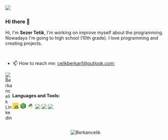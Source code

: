 ![](https://komarev.com/ghpvc/?username=your-github-username&color=green)

### Hi there 👋
Hi, I'm **Sezer Tetik**, I'm working on improve myself about the programming. Nowadays I'm going to high school (10th grade). I love programming and creating projects.

<br />

- 📫 How to reach me: celikberkan1@outlook.com;

<a href="https://www.linkedin.com/in/berkancelik/">
  <img align="left" alt="Berkancelik Linkedin" width="22px" src="https://raw.githubusercontent.com/peterthehan/peterthehan/master/assets/linkedin.svg" />
</a>


<br />
<br />
<br />

**Languages and Tools:**  

<code><img height="20" src="https://raw.githubusercontent.com/github/explore/80688e429a7d4ef2fca1e82350fe8e3517d3494d/topics/javascript/javascript.png"></code>
<code><img height="20" src="https://raw.githubusercontent.com/github/explore/80688e429a7d4ef2fca1e82350fe8e3517d3494d/topics/nodejs/nodejs.png"></code>
<code><img height="20" src="https://raw.githubusercontent.com/github/explore/80688e429a7d4ef2fca1e82350fe8e3517d3494d/topics/python/python.png"></code>
<code><img height="20" src="https://www.avenga.com/wp-content/uploads/2020/11/C-Sharp.png"></code>
<code><img height="20" src="https://mennankose.com/content/images/size/w600/2019/09/netcore.png"></code>
<code><img height="20" src="https://miro.medium.com/max/816/1*TpbxEQy4ckB-g31PwUQPlg.png"></code>

<br />
<br />

<p align="center"> <img src="https://github-readme-stats.vercel.app/api?username=berkanCelikR&show_icons=true&theme=gotham" alt="Berkancelik" />
